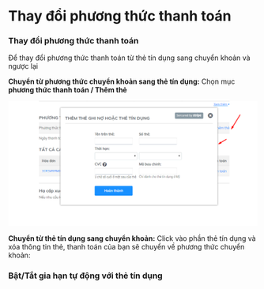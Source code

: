 # Thay đổi phương thức thanh toán

### Thay đổi phương thức thanh toán

Để thay đổi phương thức thanh toán từ thẻ tín dụng sang chuyển khoản và ngược lại

**Chuyển từ phương thức chuyển khoản sang thẻ tín dụng:** Chọn mục **phương thức thanh toán / Thêm thẻ**

![Chuy&#x1EC3;n th&#xF4;ng tin thanh to&#xE1;n](../../.gitbook/assets/chuyen-thanh-toan-qua-the.png)

**Chuyển từ thẻ tín dụng sang chuyển khoản:** Click vào phần thẻ tín dụng và xóa thông tin thẻ, thanh toán của bạn sẽ chuyển về phương thức chuyển khoản:

###  Bật/Tắt gia hạn tự động với thẻ tín dụng



